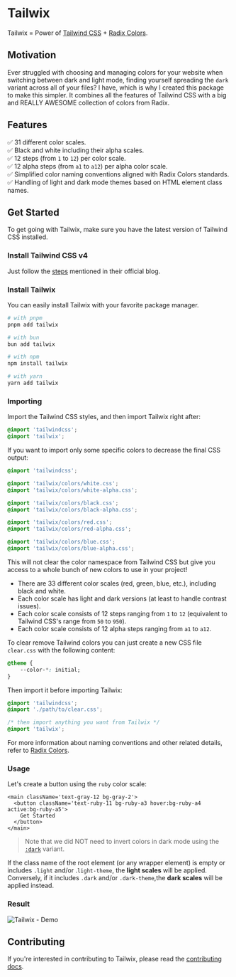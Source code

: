 # Tailwix

Tailwix = Power of [Tailwind CSS](https://tailwindcss.com) + [Radix Colors](https://www.radix-ui.com/colors).

## Motivation

Ever struggled with choosing and managing colors for your website when switching between dark and light mode, finding yourself spreading the `dark` variant across all of your files? I have, which is why I created this package to make this simpler. It combines all the features of Tailwind CSS with a big and REALLY AWESOME collection of colors from Radix.

## Features

✅ 31 different color scales.\
✅ Black and white including their alpha scales.\
✅ 12 steps (from `1` to `12`) per color scale.\
✅ 12 alpha steps (from `a1` to `a12`) per alpha color scale.\
✅ Simplified color naming conventions aligned with Radix Colors standards.\
✅ Handling of light and dark mode themes based on HTML element class names.

## Get Started

To get going with Tailwix, make sure you have the latest version of Tailwind CSS installed.

### Install Tailwind CSS v4

Just follow the [steps](https://tailwindcss.com/docs/installation) mentioned in their official blog.

### Install Tailwix

You can easily install Tailwix with your favorite package manager.

```bash
# with pnpm
pnpm add tailwix

# with bun
bun add tailwix

# with npm
npm install tailwix

# with yarn
yarn add tailwix
```

### Importing

Import the Tailwind CSS styles, and then import Tailwix right after:

```css
@import 'tailwindcss';
@import 'tailwix';
```

If you want to import only some specific colors to decrease the final CSS output:

```css
@import 'tailwindcss';

@import 'tailwix/colors/white.css';
@import 'tailwix/colors/white-alpha.css';

@import 'tailwix/colors/black.css';
@import 'tailwix/colors/black-alpha.css';

@import 'tailwix/colors/red.css';
@import 'tailwix/colors/red-alpha.css';

@import 'tailwix/colors/blue.css';
@import 'tailwix/colors/blue-alpha.css';
```

This will not clear the color namespace from Tailwind CSS but give you access to a whole bunch of new colors to use in your project!

- There are 33 different color scales (red, green, blue, etc.), including black and white.
- Each color scale has light and dark versions (at least to handle contrast issues).
- Each color scale consists of 12 steps ranging from `1` to `12` (equivalent to Tailwind CSS's range from `50` to `950`).
- Each color scale consists of 12 alpha steps ranging from `a1` to `a12`.

To clear remove Tailwind colors you can just create a new CSS file `clear.css` with the following content:

```css
@theme {
    --color-*: initial;
}
```

Then import it before importing Tailwix:

```css
@import 'tailwindcss';
@import './path/to/clear.css';

/* then import anything you want from Tailwix */
@import 'tailwix';
```

For more information about naming conventions and other related details, refer to [Radix Colors](https://www.radix-ui.com/colors).

### Usage

Let's create a button using the `ruby` color scale:

```tsx
<main className='text-gray-12 bg-gray-2'>
  <button className='text-ruby-11 bg-ruby-a3 hover:bg-ruby-a4 active:bg-ruby-a5'>
    Get Started
  </button>
</main>
```

> Note that we did NOT need to invert colors in dark mode using the [`:dark`](https://tailwindcss.com/docs/dark-mode) variant.

If the class name of the root element (or any wrapper element) is empty or includes `.light` and/or .`light-theme`, the **light scales** will be applied. Conversely, if it includes `.dark` and/or `.dark-theme`,the **dark scales** will be applied instead.

### Result

![Tailwix - Demo](https://media4.giphy.com/media/v1.Y2lkPTc5MGI3NjExNm42N2diMHF0aWNyZXFtMGtnN3NpZTZiOXppdGdteGRseGd3MGo2bSZlcD12MV9pbnRlcm5hbF9naWZfYnlfaWQmY3Q9Zw/5Uavd5T4xoSsfUydzM/source.gif)

## Contributing

If you're interested in contributing to Tailwix, please read the [contributing docs](https://github.com/hassanaitnacer/tailwix/blob/main/CONTRIBUTING.md).
